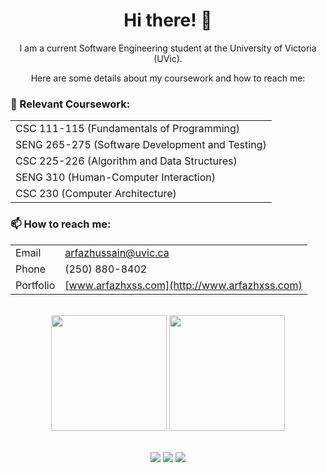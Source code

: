 <div align="center">
  <h1> Hi there! 👋</h1>
  <p>I am a current Software Engineering student at the University of Victoria (UVic).</p>
  <p>Here are some details about my coursework and how to reach me:</p>
</div>
<p>
  <h3>🌱 Relevant Coursework:</h3>
  
  |                                                  |
  |--------------------------------------------------|
  | CSC 111-115 (Fundamentals of Programming) |
  | SENG 265-275 (Software Development and Testing) |
  | CSC 225-226 (Algorithm and Data Structures) |
  | SENG 310 (Human-Computer Interaction) |
  | CSC 230 (Computer Architecture) |

  <h3>📫 How to reach me:</h3>

  |          |                                           |
  |----------|-------------------------------------------|
  | Email    | arfazhussain@uvic.ca                       |
  | Phone    | (250) 880-8402                            |
  | Portfolio | [www.arfazhxss.com](http://www.arfazhxss.com) |
</p>

 

<br>
<div align="center">
  <img src="https://github-readme-stats.vercel.app/api/top-langs?username=arfazhxss&layout=compact&theme=algolia&show_icons=true" height = "185"/> </img>
  <img src="https://github-readme-stats.vercel.app/api?username=arfazhxss&theme=algolia&show_icons=true" height = "185"/>
</div>
<br>
<p align="center">
  <a href="https://www.arfazhxss.com"><img src="https://img.shields.io/badge/website-%231a73e8.svg?style=for-the-badge&logo=google-chrome&logoColor=white"></a>
  <a href="https://www.linkedin.com/in/arfazhxss/"><img src="https://img.shields.io/badge/linkedin-%230077B5.svg?style=for-the-badge&logo=linkedin"></a>
  <a href="mailto:arfazhussain@uvic.ca"><img src="https://img.shields.io/badge/email-%23D14836.svg?style=for-the-badge&logo=gmail&logoColor=white"></a>
</p>




<!---
arfazhuss/arfazhuss is a ✨ special ✨ repository because its `README.md` (this file) appears on your GitHub profile.
You can click the Preview link to take a look at your changes.
--->
